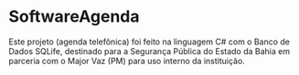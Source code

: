 # SoftwareAgenda
Este projeto (agenda telefônica) foi feito na linguagem C# com o Banco de Dados SQLife, destinado para a Segurança Pública do Estado da Bahia em parceria com o Major Vaz (PM) para uso interno da instituição.
